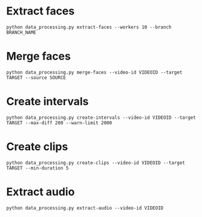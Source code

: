 # Extract faces

```
python data_processing.py extract-faces --workers 10 --branch BRANCH_NAME
```

# Merge faces

```
python data_processing.py merge-faces --video-id VIDEOID --target TARGET --source SOURCE
```

# Create intervals

```
python data_processing.py create-intervals --video-id VIDEOID --target TARGET --max-diff 200 --warn-limit 2000
```

# Create clips

```
python data_processing.py create-clips --video-id VIDEOID --target TARGET --min-duration 5
```

# Extract audio

```
python data_processing.py extract-audio --video-id VIDEOID
```